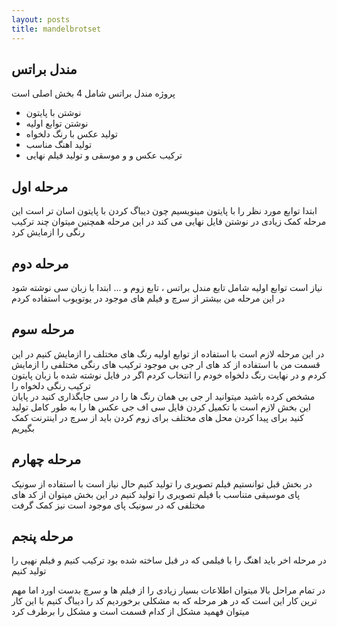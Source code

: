 ```yaml
---
layout: posts
title: mandelbrotset
---
```


##  مندل براتس
پروژه مندل براتس شامل 4 بخش اصلی است 
- نوشتن با پایتون
- نوشتن توابع اولیه 
- تولید عکس با رنگ دلخواه 
- تولید اهنگ مناسب
- ترکیب عکس و و موسقی و تولید فیلم نهایی

## مرحله اول 
ابتدا توابع مورد نظر را با پایتون مینویسیم چون دیباگ کردن با پایتون اسان تر است این مرحله کمک زیادی در نوشتن فایل نهایی می کند در این مرحله همچنین میتوان چند ترکیب رنگی را ازمایش کرد 
## مرحله دوم 
نیاز است توابع اولیه شامل تابع مندل براتس ، تابع زوم و ... ابتدا با زبان سی نوشته شود در این مرحله  من بیشتر از سرچ و فیلم های موجود در یوتویوب استفاده کردم 
## مرحله سوم 
 در این مرحله لازم است با استفاده از توابع اولیه رنگ های مختلف را ازمایش کنیم در این قسمت من با استفاده از کد های ار جی بی موجود ترکیب های رنگی مختلفی را ازمایش کردم و در نهایت رنگ دلخواه خودم را انتخاب کردم اگر در فایل نوشته شده با زبان پایتون ترکیب رنگی دلخواه را  
   مشخص کرده باشید میتوانید ار جی بی همان رنگ ها را در سی جایگذاری کنید در پایان این بخش لازم است با تکمیل کردن فایل سی اف جی عکس ها را به طور کامل تولید کنید برای پیدا کردن محل های مختلف برای زوم کردن باید از سرچ در اینترنت کمک بگیریم

## مرحله چهارم 
در بخش قبل توانستیم فیلم تصویری را تولید کنیم حال نیاز است با استفاده از سونیک پای موسیقی متناسب با فیلم تصویری را تولید کنیم در این بخش میتوان از کد های مختلفی که در سونیک پای موجود است نیز کمک گرفت 
## مرحله پنجم 
در مرحله اخر باید اهنگ را با فیلمی که در قبل ساخته شده بود ترکیب کنیم و فیلم نهیی را تولید کنیم 


در تمام مراحل بالا میتوان اطلاعات بسیار زیادی را از فیلم ها و سرچ بدست اورد اما مهم ترین کار این است که در هر مرحله که به مشکلی برخوردیم کد را دیباگ کنیم با این کار میتوان فهمید مشکل از کدام قسمت است و مشکل را برطرف کرد 

